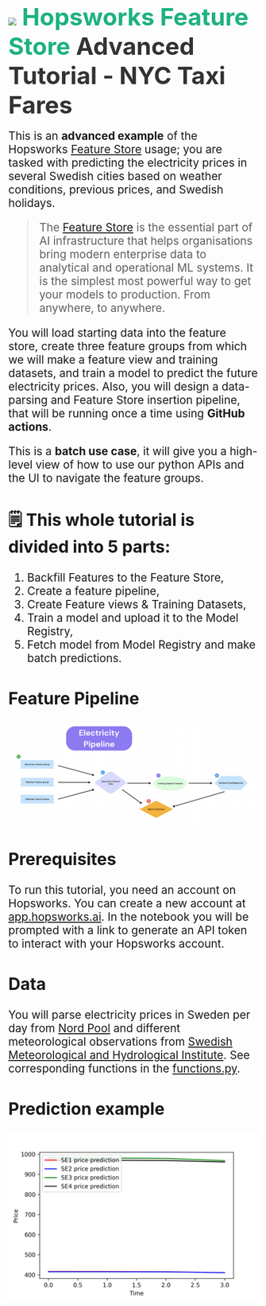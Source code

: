 # <span style="font-width:bold; font-size: 3rem; color:#1EB182;"><img src="../../images/icon102.png" width="38px"></img> **Hopsworks Feature Store** </span><span style="font-width:bold; font-size: 3rem; color:#333;">Advanced Tutorial - NYC Taxi Fares</span>



<span style="font-width:bold; font-size: 1.4rem;">
  This is an <b>advanced example</b> of the Hopsworks <a href="https://www.hopsworks.ai/feature-store">Feature Store</a> usage; you are tasked with predicting the electricity prices in several Swedish cities based on weather conditions, previous prices, and Swedish holidays.

> The [Feature Store](https://www.hopsworks.ai/feature-store) is the essential part of AI infrastructure that helps organisations bring modern enterprise data to analytical and operational ML systems. It is the simplest most powerful way to get your models to production. From anywhere, to anywhere.

  You will load starting data into the feature store, create three feature groups from which we will make a feature view and training datasets, and train a model to predict the future electricity prices.
  Also, you will design a data-parsing and Feature Store insertion pipeline, that will be running once a time using <b>GitHub actions</b>.

   This is a <b>batch use case</b>, it will give you a high-level view of how to use our python APIs and the UI to navigate the feature groups.
 </span>

## **🗒️ This whole tutorial is divided into 5 parts:**
1. Backfill Features to the Feature Store,
2. Create a feature pipeline,
3. Create Feature views & Training Datasets,
4. Train a model and upload it to the Model Registry,
5. Fetch model from Model Registry and make batch predictions.


## Feature Pipeline
![electricity_pipe.png](electricity_pipe.png)


## Prerequisites
To run this tutorial, you need an account on Hopsworks. You can create a new account at  [app.hopsworks.ai](https://app.hopsworks.ai).
In the notebook you will be prompted with a link to generate an API token to interact with your Hopsworks account.


## Data
You will parse electricity prices in Sweden per day from  [Nord Pool](https://www.nordpoolgroup.com/) and different meteorological observations from [Swedish Meteorological and Hydrological Institute](https://www.smhi.se/).
See corresponding functions in the [functions.py](https://github.com/logicalclocks/hopsworks-tutorials/blob/master/advanced_tutorials/electricity/functions.py).


## Prediction example
![model_predictions_example.png](model_predictions_example.png)
